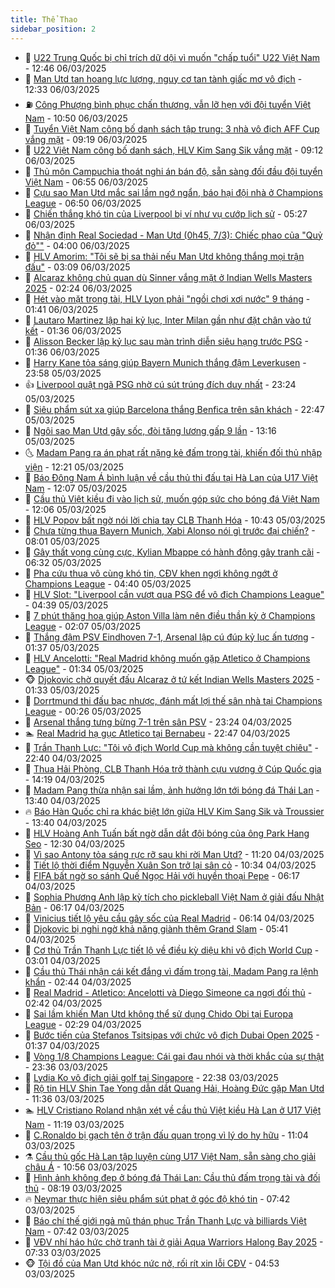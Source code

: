 ```yaml
---
title: Thể Thao
sidebar_position: 2
---
```


<!-- dantri-the-thao:START -->
- 🎡 [U22 Trung Quốc bị chỉ trích dữ dội vì muốn &quot;chấp tuổi&quot; U22 Việt Nam](https://dantri.com.vn/the-thao/u22-trung-quoc-bi-chi-trich-du-doi-vi-muon-chap-tuoi-u22-viet-nam-20250306194627115.htm) - 12:46 06/03/2025
- 💯 [Man Utd tan hoang lực lượng, nguy cơ tan tành giấc mơ vô địch](https://dantri.com.vn/the-thao/man-utd-tan-hoang-luc-luong-nguy-co-tan-tanh-giac-mo-vo-dich-20250306185445323.htm) - 12:33 06/03/2025
- ⛽️ [Công Phượng bình phục chấn thương, vẫn lỡ hẹn với đội tuyển Việt Nam](https://dantri.com.vn/the-thao/cong-phuong-binh-phuc-chan-thuong-van-lo-hen-voi-doi-tuyen-viet-nam-20250306174958438.htm) - 10:50 06/03/2025
- 💃 [Tuyển Việt Nam công bố danh sách tập trung: 3 nhà vô địch AFF Cup vắng mặt](https://dantri.com.vn/the-thao/tuyen-viet-nam-cong-bo-danh-sach-tap-trung-3-nha-vo-dich-aff-cup-vang-mat-20250306161935927.htm) - 09:19 06/03/2025
- 🌈 [U22 Việt Nam công bố danh sách, HLV Kim Sang Sik vắng mặt](https://dantri.com.vn/the-thao/u22-viet-nam-cong-bo-danh-sach-hlv-kim-sang-sik-vang-mat-20250306160232183.htm) - 09:12 06/03/2025
- 🦅 [Thủ môn Campuchia thoát nghi án bán độ, sẵn sàng đối đầu đội tuyển Việt Nam](https://dantri.com.vn/the-thao/thu-mon-campuchia-thoat-nghi-an-ban-do-san-sang-doi-dau-doi-tuyen-viet-nam-20250306130707059.htm) - 06:55 06/03/2025
- 🌝 [Cựu sao Man Utd mắc sai lầm ngớ ngẩn, báo hại đội nhà ở Champions League](https://dantri.com.vn/the-thao/cuu-sao-man-utd-mac-sai-lam-ngo-ngan-bao-hai-doi-nha-o-champions-league-20250306133647745.htm) - 06:50 06/03/2025
- 🚀 [Chiến thắng khó tin của Liverpool bị ví như vụ cướp lịch sử](https://dantri.com.vn/the-thao/chien-thang-kho-tin-cua-liverpool-bi-vi-nhu-vu-cuop-lich-su-20250306122730377.htm) - 05:27 06/03/2025
- 🎉 [Nhận định Real Sociedad - Man Utd &lpar;0h45, 7/3&rpar;: Chiếc phao của &quot;Quỷ đỏ&quot;&quot;](https://dantri.com.vn/the-thao/nhan-dinh-real-sociedad-man-utd-0h45-73-chiec-phao-cua-quy-do-20250306092818542.htm) - 04:00 06/03/2025
- 📝 [HLV Amorim: &quot;Tôi sẽ bị sa thải nếu Man Utd không thắng mọi trận đấu&quot;](https://dantri.com.vn/the-thao/hlv-amorim-toi-se-bi-sa-thai-neu-man-utd-khong-thang-moi-tran-dau-20250306093102494.htm) - 03:09 06/03/2025
- 🦄 [Alcaraz không chủ quan dù Sinner vắng mặt ở Indian Wells Masters 2025](https://dantri.com.vn/the-thao/alcaraz-khong-chu-quan-du-sinner-vang-mat-o-indian-wells-masters-2025-20250306092211740.htm) - 02:24 06/03/2025
- 🎉 [Hét vào mặt trọng tài, HLV Lyon phải &quot;ngồi chơi xơi nước&quot; 9 tháng](https://dantri.com.vn/the-thao/het-vao-mat-trong-tai-hlv-lyon-phai-ngoi-choi-xoi-nuoc-9-thang-20250306082047238.htm) - 01:41 06/03/2025
- 💼 [Lautaro Martinez lập hai kỷ lục, Inter Milan gần như đặt chân vào tứ kết](https://dantri.com.vn/the-thao/lautaro-martinez-lap-hai-ky-luc-inter-milan-gan-nhu-dat-chan-vao-tu-ket-20250306083641211.htm) - 01:36 06/03/2025
- 🤡 [Alisson Becker lập kỷ lục sau màn trình diễn siêu hạng trước PSG](https://dantri.com.vn/the-thao/alisson-becker-lap-ky-luc-sau-man-trinh-dien-sieu-hang-truoc-psg-20250306075354795.htm) - 01:36 06/03/2025
- 🦆 [Harry Kane tỏa sáng giúp Bayern Munich thắng đậm Leverkusen](https://dantri.com.vn/the-thao/harry-kane-toa-sang-giup-bayern-munich-thang-dam-leverkusen-20250306065238610.htm) - 23:58 05/03/2025
- 👍 [Liverpool quật ngã PSG nhờ cú sút trúng đích duy nhất](https://dantri.com.vn/the-thao/liverpool-quat-nga-psg-nho-cu-sut-trung-dich-duy-nhat-20250306061515003.htm) - 23:24 05/03/2025
- 💼 [Siêu phẩm sút xa giúp Barcelona thắng Benfica trên sân khách](https://dantri.com.vn/the-thao/sieu-pham-sut-xa-giup-barcelona-thang-benfica-tren-san-khach-20250306054713496.htm) - 22:47 05/03/2025
- 🦒 [Ngôi sao Man Utd gây sốc, đòi tăng lương gấp 9 lần](https://dantri.com.vn/the-thao/ngoi-sao-man-utd-gay-soc-doi-tang-luong-gap-9-lan-20250305201616383.htm) - 13:16 05/03/2025
- 🌜 [Madam Pang ra án phạt rất nặng kẻ đấm trọng tài, khiến đối thủ nhập viện](https://dantri.com.vn/the-thao/madam-pang-ra-an-phat-rat-nang-ke-dam-trong-tai-khien-doi-thu-nhap-vien-20250305192054926.htm) - 12:21 05/03/2025
- 🦆 [Báo Đông Nam Á bình luận về cầu thủ thi đấu tại Hà Lan của U17 Việt Nam](https://dantri.com.vn/the-thao/bao-dong-nam-a-binh-luan-ve-cau-thu-thi-dau-tai-ha-lan-cua-u17-viet-nam-20250305115353975.htm) - 12:07 05/03/2025
- 💪 [Cầu thủ Việt kiều đi vào lịch sử, muốn góp sức cho bóng đá Việt Nam](https://dantri.com.vn/the-thao/cau-thu-viet-kieu-di-vao-lich-su-muon-gop-suc-cho-bong-da-viet-nam-20250305122157218.htm) - 12:06 05/03/2025
- 🧠 [HLV Popov bất ngờ nói lời chia tay CLB Thanh Hóa](https://dantri.com.vn/the-thao/hlv-popov-bat-ngo-noi-loi-chia-tay-clb-thanh-hoa-20250305174817295.htm) - 10:43 05/03/2025
- 🦄 [Chưa từng thua Bayern Munich, Xabi Alonso nói gì trước đại chiến?](https://dantri.com.vn/the-thao/chua-tung-thua-bayern-munich-xabi-alonso-noi-gi-truoc-dai-chien-20250305134239517.htm) - 08:01 05/03/2025
- 🥸 [Gây thất vọng cùng cực, Kylian Mbappe có hành động gây tranh cãi](https://dantri.com.vn/the-thao/gay-that-vong-cung-cuc-kylian-mbappe-co-hanh-dong-gay-tranh-cai-20250305131222749.htm) - 06:32 05/03/2025
- 🤠 [Pha cứu thua vô cùng khó tin, CĐV khen ngợi không ngớt ở Champions League](https://dantri.com.vn/the-thao/pha-cuu-thua-vo-cung-kho-tin-cdv-khen-ngoi-khong-ngot-o-champions-league-20250305113933977.htm) - 04:40 05/03/2025
- 👺 [HLV Slot: &quot;Liverpool cần vượt qua PSG để vô địch Champions League&quot;](https://dantri.com.vn/the-thao/hlv-slot-liverpool-can-vuot-qua-psg-de-vo-dich-champions-league-20250305111557612.htm) - 04:39 05/03/2025
- 📝 [7 phút thăng hoa giúp Aston Villa làm nên điều thần kỳ ở Champions League](https://dantri.com.vn/the-thao/7-phut-thang-hoa-giup-aston-villa-lam-nen-dieu-than-ky-o-champions-league-20250305090704487.htm) - 02:07 05/03/2025
- 🦆 [Thắng đậm PSV Eindhoven 7-1, Arsenal lập cú đúp kỷ lục ấn tượng](https://dantri.com.vn/the-thao/thang-dam-psv-eindhoven-7-1-arsenal-lap-cu-dup-ky-luc-an-tuong-20250305073348206.htm) - 01:37 05/03/2025
- 🥳 [HLV Ancelotti: &quot;Real Madrid không muốn gặp Atletico ở Champions League&quot;](https://dantri.com.vn/the-thao/hlv-ancelotti-real-madrid-khong-muon-gap-atletico-o-champions-league-20250305082454425.htm) - 01:34 05/03/2025
- 🐵 [Djokovic chờ quyết đấu Alcaraz ở tứ kết Indian Wells Masters 2025](https://dantri.com.vn/the-thao/djokovic-cho-quyet-dau-alcaraz-o-tu-ket-indian-wells-masters-2025-20250305091411622.htm) - 01:33 05/03/2025
- 🤩 [Dorrtmund thi đấu bạc nhược, đánh mất lợi thế sân nhà tại Champions League](https://dantri.com.vn/the-thao/dorrtmund-thi-dau-bac-nhuoc-danh-mat-loi-the-san-nha-tai-champions-league-20250305071134763.htm) - 00:26 05/03/2025
- 🤠 [Arsenal thắng tưng bừng 7-1 trên sân PSV](https://dantri.com.vn/the-thao/arsenal-thang-tung-bung-7-1-tren-san-psv-20250305062432558.htm) - 23:24 04/03/2025
- 🏊 [Real Madrid hạ gục Atletico tại Bernabeu](https://dantri.com.vn/the-thao/real-madrid-ha-guc-atletico-tai-bernabeu-20250305054748995.htm) - 22:47 04/03/2025
- 🗽 [Trần Thanh Lực: &quot;Tôi vô địch World Cup mà không cần tuyệt chiêu&quot;](https://dantri.com.vn/the-thao/tran-thanh-luc-toi-vo-dich-world-cup-ma-khong-can-tuyet-chieu-20250305013138445.htm) - 22:40 04/03/2025
- 🚀 [Thua Hải Phòng, CLB Thanh Hóa trở thành cựu vương ở Cúp Quốc gia](https://dantri.com.vn/the-thao/thua-hai-phong-clb-thanh-hoa-tro-thanh-cuu-vuong-o-cup-quoc-gia-20250304221700334.htm) - 14:19 04/03/2025
- 🎉 [Madam Pang thừa nhận sai lầm, ảnh hưởng lớn tới bóng đá Thái Lan](https://dantri.com.vn/the-thao/madam-pang-thua-nhan-sai-lam-anh-huong-lon-toi-bong-da-thai-lan-20250304204054213.htm) - 13:40 04/03/2025
- 🔥 [Báo Hàn Quốc chỉ ra khác biệt lớn giữa HLV Kim Sang Sik và Troussier](https://dantri.com.vn/the-thao/bao-han-quoc-chi-ra-khac-biet-lon-giua-hlv-kim-sang-sik-va-troussier-20250304202310899.htm) - 13:40 04/03/2025
- 🎉 [HLV Hoàng Anh Tuấn bất ngờ dẫn dắt đội bóng của ông Park Hang Seo](https://dantri.com.vn/the-thao/hlv-hoang-anh-tuan-bat-ngo-dan-dat-doi-bong-cua-ong-park-hang-seo-20250304193016705.htm) - 12:30 04/03/2025
- 🎡 [Vì sao Antony tỏa sáng rực rỡ sau khi rời Man Utd?](https://dantri.com.vn/the-thao/vi-sao-antony-toa-sang-ruc-ro-sau-khi-roi-man-utd-20250304182036876.htm) - 11:20 04/03/2025
- 🐻 [Tiết lộ thời điểm Nguyễn Xuân Son trở lại sân cỏ](https://dantri.com.vn/the-thao/tiet-lo-thoi-diem-nguyen-xuan-son-tro-lai-san-co-20250304165318253.htm) - 10:34 04/03/2025
- 🌊 [FIFA bất ngờ so sánh Quế Ngọc Hải với huyền thoại Pepe](https://dantri.com.vn/the-thao/fifa-bat-ngo-so-sanh-que-ngoc-hai-voi-huyen-thoai-pepe-20250304122930414.htm) - 06:17 04/03/2025
- 💃 [Sophia Phương Anh lập kỳ tích cho pickleball Việt Nam ở giải đấu Nhật Bản](https://dantri.com.vn/the-thao/sophia-phuong-anh-lap-ky-tich-cho-pickleball-viet-nam-o-giai-dau-nhat-ban-20250304131540488.htm) - 06:17 04/03/2025
- 🤔 [Vinicius tiết lộ yêu cầu gây sốc của Real Madrid](https://dantri.com.vn/the-thao/vinicius-tiet-lo-yeu-cau-gay-soc-cua-real-madrid-20250304125147392.htm) - 06:14 04/03/2025
- 🤭 [Djokovic bị nghi ngờ khả năng giành thêm Grand Slam](https://dantri.com.vn/the-thao/djokovic-bi-nghi-ngo-kha-nang-gianh-them-grand-slam-20250304083733100.htm) - 05:41 04/03/2025
- 👹 [Cơ thủ Trần Thanh Lực tiết lộ về điều kỳ diệu khi vô địch World Cup](https://dantri.com.vn/the-thao/co-thu-tran-thanh-luc-tiet-lo-ve-dieu-ky-dieu-khi-vo-dich-world-cup-20250304094752925.htm) - 03:01 04/03/2025
- 🗽 [Cầu thủ Thái nhận cái kết đắng vì đấm trọng tài, Madam Pang ra lệnh khẩn](https://dantri.com.vn/the-thao/cau-thu-thai-nhan-cai-ket-dang-vi-dam-trong-tai-madam-pang-ra-lenh-khan-20250304092450318.htm) - 02:44 04/03/2025
- 🥳 [Real Madrid - Atletico: Ancelotti và Diego Simeone ca ngợi đối thủ](https://dantri.com.vn/the-thao/real-madrid-atletico-ancelotti-va-diego-simeone-ca-ngoi-doi-thu-20250304092306090.htm) - 02:42 04/03/2025
- 💃 [Sai lầm khiến Man Utd không thể sử dụng Chido Obi tại Europa League](https://dantri.com.vn/the-thao/sai-lam-khien-man-utd-khong-the-su-dung-chido-obi-tai-europa-league-20250304091200409.htm) - 02:29 04/03/2025
- 🧰 [Bước tiến của Stefanos Tsitsipas với chức vô địch Dubai Open 2025](https://dantri.com.vn/the-thao/buoc-tien-cua-stefanos-tsitsipas-voi-chuc-vo-dich-dubai-open-2025-20250304083347850.htm) - 01:37 04/03/2025
- 💪 [Vòng 1/8 Champions League: Cái gai đau nhói và thời khắc của sự thật](https://dantri.com.vn/the-thao/vong-18-champions-league-cai-gai-dau-nhoi-va-thoi-khac-cua-su-that-20250304000322276.htm) - 23:36 03/03/2025
- 🚀 [Lydia Ko vô địch giải golf tại Singapore](https://dantri.com.vn/the-thao/lydia-ko-vo-dich-giai-golf-tai-singapore-20250303231214849.htm) - 22:38 03/03/2025
- 🤠 [Rộ tin HLV Shin Tae Yong dẫn dắt Quang Hải, Hoàng Đức gặp Man Utd](https://dantri.com.vn/the-thao/ro-tin-hlv-shin-tae-yong-dan-dat-quang-hai-hoang-duc-gap-man-utd-20250303183646533.htm) - 11:36 03/03/2025
- 🏊 [HLV Cristiano Roland nhận xét về cầu thủ Việt kiều Hà Lan ở U17 Việt Nam](https://dantri.com.vn/the-thao/hlv-cristiano-roland-nhan-xet-ve-cau-thu-viet-kieu-ha-lan-o-u17-viet-nam-20250303181653026.htm) - 11:19 03/03/2025
- 🦄 [C.Ronaldo bị gạch tên ở trận đấu quan trọng vì lý do hy hữu](https://dantri.com.vn/the-thao/cronaldo-bi-gach-ten-o-tran-dau-quan-trong-vi-ly-do-hy-huu-20250303180352560.htm) - 11:04 03/03/2025
- ⚗️ [Cầu thủ gốc Hà Lan tập luyện cùng U17 Việt Nam, sẵn sàng cho giải châu Á](https://dantri.com.vn/the-thao/cau-thu-goc-ha-lan-tap-luyen-cung-u17-viet-nam-san-sang-cho-giai-chau-a-20250303174330412.htm) - 10:56 03/03/2025
- 🥷 [Hình ảnh không đẹp ở bóng đá Thái Lan: Cầu thủ đấm trọng tài và đối thủ](https://dantri.com.vn/the-thao/hinh-anh-khong-dep-o-bong-da-thai-lan-cau-thu-dam-trong-tai-va-doi-thu-20250303151311961.htm) - 08:19 03/03/2025
- 🔥 [Neymar thực hiện siêu phẩm sút phạt ở góc độ khó tin](https://dantri.com.vn/the-thao/neymar-thuc-hien-sieu-pham-sut-phat-o-goc-do-kho-tin-20250303144245394.htm) - 07:42 03/03/2025
- 🦅 [Báo chí thế giới ngả mũ thán phục Trần Thanh Lực và billiards Việt Nam](https://dantri.com.vn/the-thao/bao-chi-the-gioi-nga-mu-than-phuc-tran-thanh-luc-va-billiards-viet-nam-20250303143929136.htm) - 07:42 03/03/2025
- 🌝 [VĐV nhí háo hức chờ tranh tài ở giải Aqua Warriors Halong Bay 2025](https://dantri.com.vn/the-thao/vdv-nhi-hao-huc-cho-tranh-tai-o-giai-aqua-warriors-halong-bay-2025-20250303111930753.htm) - 07:33 03/03/2025
- 🐵 [Tội đồ của Man Utd khóc nức nở, rối rít xin lỗi CĐV](https://dantri.com.vn/the-thao/toi-do-cua-man-utd-khoc-nuc-no-roi-rit-xin-loi-cdv-20250303115301013.htm) - 04:53 03/03/2025<!-- dantri-the-thao:END -->
